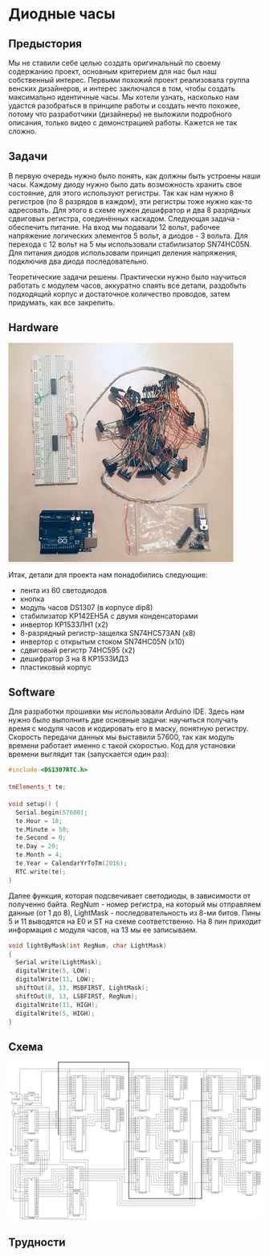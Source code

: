 # Диодные часы
## Предыстория
Мы не ставили себе целью создать оригинальный по своему содержанию проект, основным критерием для нас был наш собственный интерес. Первыми похожий проект реализовала группа венских дизайнеров, и интерес заключался в том, чтобы создать максимально идентичные часы. Мы хотели узнать, насколько нам удастся разобраться в принципе работы и создать нечто похожее, потому что разработчики (дизайнеры) не выложили подробного описания, только видео с демонстрацией работы. Кажется не так сложно. 
## Задачи
В первую очередь нужно было понять, как должны быть устроены наши часы. Каждому диоду нужно было дать возможность хранить свое состояние, для этого используют регистры. Так как нам нужно 8 регистров (по 8 разрядов в каждом), эти регистры тоже нужно как-то адресовать. Для этого в схеме нужен дешифратор и два 8 разрядных сдвиговых регистра, соединённых каскадом. 
Следующая задача - обеспечить питание. На вход мы подавали 12 вольт, рабочее напряжение логических элементов 5 вольт, а диодов - 3 вольта. Для перехода с 12 вольт на 5 мы использовали стабилизатор SN74HC05N. Для питания диодов использовали принцип деления напряжения, подключив два диода последовательно.

Теоретические задачи решены. Практически нужно было научиться работать с модулем часов, аккуратно спаять все детали, раздобыть подходящий корпус и достаточное количество проводов, затем придумать, как все закрепить.
## Hardware

![Фото с деталями](https://github.com/tokelau/mobile_robots/blob/master/details.jpg)

Итак, детали для проекта нам понадобились следующие:
* лента из 60 светодиодов
* кнопка
* модуль часов DS1307 (в корпусе dip8)
* стабилизатор КР142ЕН5А с двумя конденсаторами
* инвертор КР1533ЛН1 (x2)
* 8-разрядный регистр-защелка SN74HC573АN (х8)
* инвертор с открытым стоком SN74HC05N (х10)
* сдвиговый регистр 74HC595 (x2)
* дешифратор 3 на 8 КР1533ИД3
* пластиковый корпус
## Software
Для разработки прошивки мы использовали Arduino IDE. Здесь нам нужно было выполнить две основные задачи: научиться получать время с модуля часов и кодировать его в маску, понятную регистру. Скорость передачи данных мы выставили 57600, так как модуль времени работает именно с такой скоростью.
Код для установки времени выглядит так (запускается один раз): 
```c++
#include <DS1307RTC.h>

tmElements_t te;

void setup() {
  Serial.begin(57600);
  te.Hour = 18;
  te.Minute = 50;
  te.Second = 0;
  te.Day = 20; 
  te.Month = 4; 
  te.Year = CalendarYrToTm(2016); 
  RTC.write(te);
}
```

Далее функция, которая подсвечивает светодиоды, в зависимости от полученно байта. RegNum - номер регистра, на который мы отправляем данные (от 1 до 8), LightMask - последовательность из 8-ми битов. Пины 5 и 11 выводятся на E0 и ST на схеме соответственно. На 8 пин приходит информация с модуля часов, на 13 мы ее записываем.
```c++
void lightByMask(int RegNum, char LightMask)
{
  Serial.write(LightMask);
  digitalWrite(5, LOW);
  digitalWrite(11, LOW);
  shiftOut(8, 13, MSBFIRST, LightMask);
  shiftOut(8, 13, LSBFIRST, RegNum);
  digitalWrite(11, HIGH);
  digitalWrite(5, HIGH);
}
```
## Схема
![Здесь должна быть схема](https://github.com/tokelau/mobile_robots/blob/master/scheme.png)
## Трудности

